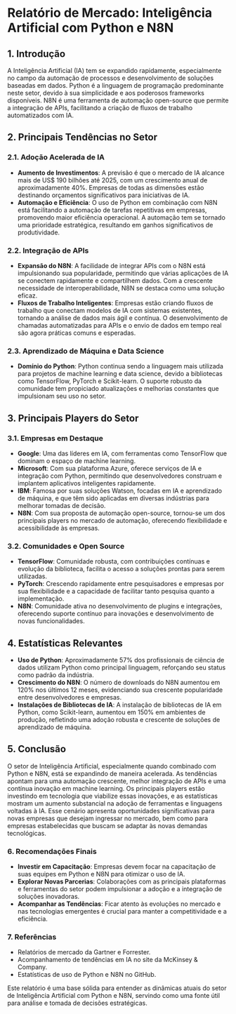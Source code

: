 # Relatório de Mercado: Inteligência Artificial com Python e N8N

## 1. Introdução
A Inteligência Artificial (IA) tem se expandido rapidamente, especialmente no campo da automação de processos e desenvolvimento de soluções baseadas em dados. Python é a linguagem de programação predominante neste setor, devido à sua simplicidade e aos poderosos frameworks disponíveis. N8N é uma ferramenta de automação open-source que permite a integração de APIs, facilitando a criação de fluxos de trabalho automatizados com IA.

## 2. Principais Tendências no Setor

### 2.1. Adoção Acelerada de IA
- **Aumento de Investimentos**: A previsão é que o mercado de IA alcance mais de US$ 190 bilhões até 2025, com um crescimento anual de aproximadamente 40%. Empresas de todas as dimensões estão destinando orçamentos significativos para iniciativas de IA.
- **Automação e Eficiência**: O uso de Python em combinação com N8N está facilitando a automação de tarefas repetitivas em empresas, promovendo maior eficiência operacional. A automação tem se tornado uma prioridade estratégica, resultando em ganhos significativos de produtividade.

### 2.2. Integração de APIs
- **Expansão do N8N**: A facilidade de integrar APIs com o N8N está impulsionando sua popularidade, permitindo que várias aplicações de IA se conectem rapidamente e compartilhem dados. Com a crescente necessidade de interoperabilidade, N8N se destaca como uma solução eficaz.
- **Fluxos de Trabalho Inteligentes**: Empresas estão criando fluxos de trabalho que conectam modelos de IA com sistemas existentes, tornando a análise de dados mais ágil e contínua. O desenvolvimento de chamadas automatizadas para APIs e o envio de dados em tempo real são agora práticas comuns e esperadas.

### 2.3. Aprendizado de Máquina e Data Science
- **Domínio do Python**: Python continua sendo a linguagem mais utilizada para projetos de machine learning e data science, devido a bibliotecas como TensorFlow, PyTorch e Scikit-learn. O suporte robusto da comunidade tem propiciado atualizações e melhorias constantes que impulsionam seu uso no setor.

## 3. Principais Players do Setor

### 3.1. Empresas em Destaque
- **Google**: Uma das líderes em IA, com ferramentas como TensorFlow que dominam o espaço de machine learning.
- **Microsoft**: Com sua plataforma Azure, oferece serviços de IA e integração com Python, permitindo que desenvolvedores construam e implantem aplicativos inteligentes rapidamente.
- **IBM**: Famosa por suas soluções Watson, focadas em IA e aprendizado de máquina, e que têm sido aplicadas em diversas indústrias para melhorar tomadas de decisão.
- **N8N**: Com sua proposta de automação open-source, tornou-se um dos principais players no mercado de automação, oferecendo flexibilidade e acessibilidade às empresas.

### 3.2. Comunidades e Open Source
- **TensorFlow**: Comunidade robusta, com contribuições contínuas e evolução da biblioteca, facilita o acesso a soluções prontas para serem utilizadas.
- **PyTorch**: Crescendo rapidamente entre pesquisadores e empresas por sua flexibilidade e a capacidade de facilitar tanto pesquisa quanto a implementação.
- **N8N**: Comunidade ativa no desenvolvimento de plugins e integrações, oferecendo suporte contínuo para inovações e desenvolvimento de novas funcionalidades.

## 4. Estatísticas Relevantes
- **Uso de Python**: Aproximadamente 57% dos profissionais de ciência de dados utilizam Python como principal linguagem, reforçando seu status como padrão da indústria.
- **Crescimento do N8N**: O número de downloads do N8N aumentou em 120% nos últimos 12 meses, evidenciando sua crescente popularidade entre desenvolvedores e empresas.
- **Instalações de Bibliotecas de IA**: A instalação de bibliotecas de IA em Python, como Scikit-learn, aumentou em 150% em ambientes de produção, refletindo uma adoção robusta e crescente de soluções de aprendizado de máquina.

## 5. Conclusão
O setor de Inteligência Artificial, especialmente quando combinado com Python e N8N, está se expandindo de maneira acelerada. As tendências apontam para uma automação crescente, melhor integração de APIs e uma contínua inovação em machine learning. Os principais players estão investindo em tecnologia que viabilize essas inovações, e as estatísticas mostram um aumento substancial na adoção de ferramentas e linguagens voltadas à IA. Esse cenário apresenta oportunidades significativas para novas empresas que desejam ingressar no mercado, bem como para empresas estabelecidas que buscam se adaptar às novas demandas tecnológicas.

### 6. Recomendações Finais
- **Investir em Capacitação**: Empresas devem focar na capacitação de suas equipes em Python e N8N para otimizar o uso de IA.
- **Explorar Novas Parcerias**: Colaborações com as principais plataformas e ferramentas do setor podem impulsionar a adoção e a integração de soluções inovadoras.
- **Acompanhar as Tendências**: Ficar atento às evoluções no mercado e nas tecnologias emergentes é crucial para manter a competitividade e a eficiência.

### 7. Referências
- Relatórios de mercado da Gartner e Forrester.
- Acompanhamento de tendências em IA no site da McKinsey & Company.
- Estatísticas de uso de Python e N8N no GitHub.

Este relatório é uma base sólida para entender as dinâmicas atuais do setor de Inteligência Artificial com Python e N8N, servindo como uma fonte útil para análise e tomada de decisões estratégicas.